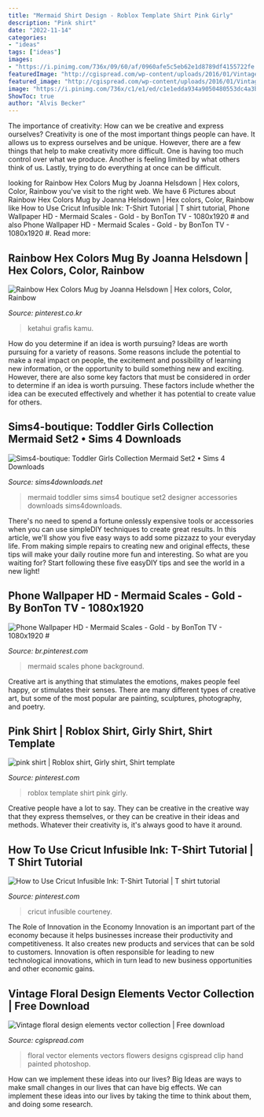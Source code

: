 ```yaml
---
title: "Mermaid Shirt Design - Roblox Template Shirt Pink Girly"
description: "Pink shirt"
date: "2022-11-14"
categories:
- "ideas"
tags: ["ideas"]
images:
- "https://i.pinimg.com/736x/09/60/af/0960afe5c5eb62e1d8789df4155722fe.jpg"
featuredImage: "http://cgispread.com/wp-content/uploads/2016/01/Vintage-floral-design-elements-vector-collectoion.jpg"
featured_image: "http://cgispread.com/wp-content/uploads/2016/01/Vintage-floral-design-elements-vector-collectoion.jpg"
image: "https://i.pinimg.com/736x/c1/e1/ed/c1e1edda934a9050480553dc4a3bab15--vectors-rainbows.jpg"
ShowToc: true
author: "Alvis Becker"
---
```



The importance of creativity: How can we be creative and express ourselves?
Creativity is one of the most important things people can have. It allows us to express ourselves and be unique. However, there are a few things that help to make creativity more difficult. One is having too much control over what we produce. Another is feeling limited by what others think of us. Lastly, trying to do everything at once can be difficult.

	

		
looking for Rainbow Hex Colors Mug by Joanna Helsdown | Hex colors, Color, Rainbow you've visit to the right web. We have 6 Pictures about Rainbow Hex Colors Mug by Joanna Helsdown | Hex colors, Color, Rainbow like How to Use Cricut Infusible Ink: T-Shirt Tutorial | T shirt tutorial, Phone Wallpaper HD - Mermaid Scales - Gold - by BonTon TV - 1080x1920 # and also Phone Wallpaper HD - Mermaid Scales - Gold - by BonTon TV - 1080x1920 #. Read more:
		
    
## Rainbow Hex Colors Mug By Joanna Helsdown | Hex Colors, Color, Rainbow

<img loading=lazy src="https://i.pinimg.com/736x/c1/e1/ed/c1e1edda934a9050480553dc4a3bab15--vectors-rainbows.jpg" onerror="this.onerror=null;this.src='https://tse2.mm.bing.net/th?id=OIP.IudxLETNPsvqELew-W74agHaEc&amp;pid=15.1';" alt="Rainbow Hex Colors Mug by Joanna Helsdown | Hex colors, Color, Rainbow">

_Source: pinterest.co.kr_

>ketahui grafis kamu. 

	

How do you determine if an idea is worth pursuing?
Ideas are worth pursuing for a variety of reasons. Some reasons include the potential to make a real impact on people, the excitement and possibility of learning new information, or the opportunity to build something new and exciting. However, there are also some key factors that must be considered in order to determine if an idea is worth pursuing. These factors include whether the idea can be executed effectively and whether it has potential to create value for others.

    
## Sims4-boutique: Toddler Girls Collection Mermaid Set2 • Sims 4 Downloads

<img loading=lazy src="http://sims4downloads.net/wp-content/uploads/2019/03/6413.jpg" onerror="this.onerror=null;this.src='https://tse2.mm.bing.net/th?id=OIP.9DleprGWr6hHUehs-KjJVgHaEp&amp;pid=15.1';" alt="Sims4-boutique: Toddler Girls Collection Mermaid Set2 • Sims 4 Downloads">

_Source: sims4downloads.net_

>mermaid toddler sims sims4 boutique set2 designer accessories downloads sims4downloads. 

	

There's no need to spend a fortune onlessly expensive tools or accessories when you can use simpleDIY techniques to create great results. In this article, we'll show you five easy ways to add some pizzazz to your everyday life. From making simple repairs to creating new and original effects, these tips will make your daily routine more fun and interesting. So what are you waiting for? Start following these five easyDIY tips and see the world in a new light!

    
## Phone Wallpaper HD - Mermaid Scales - Gold - By BonTon TV - 1080x1920 #

<img loading=lazy src="https://i.pinimg.com/736x/09/60/af/0960afe5c5eb62e1d8789df4155722fe.jpg" onerror="this.onerror=null;this.src='https://tse4.mm.bing.net/th?id=OIP.wSP5mnyXnC39rWEZgcOWUQHaNK&amp;pid=15.1';" alt="Phone Wallpaper HD - Mermaid Scales - Gold - by BonTon TV - 1080x1920 #">

_Source: br.pinterest.com_

>mermaid scales phone background. 

	

Creative art is anything that stimulates the emotions, makes people feel happy, or stimulates their senses. There are many different types of creative art, but some of the most popular are painting, sculptures, photography, and poetry.

    
## Pink Shirt | Roblox Shirt, Girly Shirt, Shirt Template

<img loading=lazy src="https://i.pinimg.com/736x/af/87/5b/af875bd16547e830f16b836ba9d9447d.jpg" onerror="this.onerror=null;this.src='https://tse2.mm.bing.net/th?id=OIP.WIssZoIKueELGd1kA__GOgHaFx&amp;pid=15.1';" alt="pink shirt | Roblox shirt, Girly shirt, Shirt template">

_Source: pinterest.com_

>roblox template shirt pink girly. 

	

Creative people have a lot to say. They can be creative in the creative way that they express themselves, or they can be creative in their ideas and methods. Whatever their creativity is, it's always good to have it around.

    
## How To Use Cricut Infusible Ink: T-Shirt Tutorial | T Shirt Tutorial

<img loading=lazy src="https://i.pinimg.com/736x/a7/97/36/a79736a2e62c1e88c18c5664981e1e09.jpg" onerror="this.onerror=null;this.src='https://tse3.mm.bing.net/th?id=OIP.9JaZ2FRh-xNbSe5CU47PFAHaPG&amp;pid=15.1';" alt="How to Use Cricut Infusible Ink: T-Shirt Tutorial | T shirt tutorial">

_Source: pinterest.com_

>cricut infusible courteney. 

	

The Role of Innovation in the Economy
Innovation is an important part of the economy because it helps businesses increase their productivity and competitiveness. It also creates new products and services that can be sold to customers. Innovation is often responsible for leading to new technological innovations, which in turn lead to new business opportunities and other economic gains.

    
## Vintage Floral Design Elements Vector Collection | Free Download

<img loading=lazy src="http://cgispread.com/wp-content/uploads/2016/01/Vintage-floral-design-elements-vector-collectoion.jpg" onerror="this.onerror=null;this.src='https://tse4.mm.bing.net/th?id=OIP.qo0TLqcLNTWZEOPgR7N6cgHaKU&amp;pid=15.1';" alt="Vintage floral design elements vector collection | Free download">

_Source: cgispread.com_

>floral vector elements vectors flowers designs cgispread clip hand painted photoshop. 

	

How can we implement these ideas into our lives?
Big Ideas are ways to make small changes in our lives that can have big effects. We can implement these ideas into our lives by taking the time to think about them, and doing some research.

